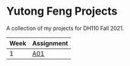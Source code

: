 # Yutong Feng Projects

A collection of my projects for DH110 Fall 2021.

Week | Assignment
-- | --
1 | [A01](assignment01/A01.md)
